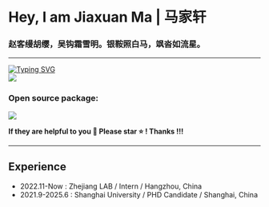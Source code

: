 # Hey, I am Jiaxuan Ma | 马家轩


### 赵客缦胡缨，吴钩霜雪明。银鞍照白马，飒沓如流星。

---

<p align="left">
<a href="https://github.com/jiaxuan-Ma">
    <img src="https://readme-typing-svg.demolab.com?font=Georgia&size=18&duration=2000&pause=100&multiline=true&width=500&height=80&lines=Jiaxuan+Ma+(马家轩);Researcher+%7C+PhD+Candidate+%7C+Focus+On+Finite+Element+Method %7C;Machine+Learning %7C Alloy+Design" alt="Typing SVG" />
</a>
<br/>
 
<a href="https://github.com/jiaxuan-Ma">
    <img src="https://github-stats-alpha.vercel.app/api?username=jiaxuan-Ma&cc=22272e&tc=47BCF6&ic=fff&bc=1000">
</a>
</p>

### Open source package: 

[![](https://img.shields.io/badge/MLMD-Github-yellowgreen)](https://github.com/Jiaxuan-Ma/Machine-Learning-for-Material-Design)

**If they are helpful to you 🌈 Please star ⭐️ ! Thanks !!!**

---

## Experience
- 2022.11-Now : Zhejiang LAB / Intern / Hangzhou, China
- 2021.9-2025.6 : Shanghai University /  PHD Candidate / Shanghai, China

